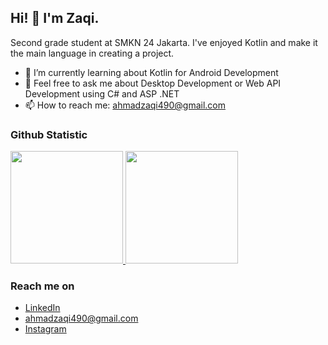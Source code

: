 ## Hi! 👋 I'm Zaqi.

Second grade student at SMKN 24 Jakarta. I've enjoyed Kotlin and make it the main language in creating a project.  

- 🌱 I’m currently learning about Kotlin for Android Development
- 💬 Feel free to ask me about Desktop Development or Web API Development using C# and ASP .NET
- 📫 How to reach me: ahmadzaqi490@gmail.com

### Github Statistic
<p align="left">
<a href="https://github.com/ahmadzaqi">
  <img height="180em" src="https://github-readme-stats-eight-theta.vercel.app/api?username=ahmadzaqi&show_icons=true&theme=algolia&include_all_commits=true&count_private=true"/>
  <img height="180em" src="https://github-readme-stats-eight-theta.vercel.app/api/top-langs/?username=ahmadzaqi&layout=compact&langs_count=8&theme=algolia"/>
</a>
</p>

### Reach me on
- <a href="www.linkedin.com/in/ahmad-zaqi-0677092b3">LinkedIn</a>
- ahmadzaqi490@gmail.com
- <a href="https://www.instagram.com/zaqi149/">Instagram</a>

